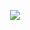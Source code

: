 <p align="center">
  <img src="https://upload.wikimedia.org/wikipedia/commons/thumb/d/dd/4-cube_graph.svg/480px-4-cube_graph.svg.png">
</p>
